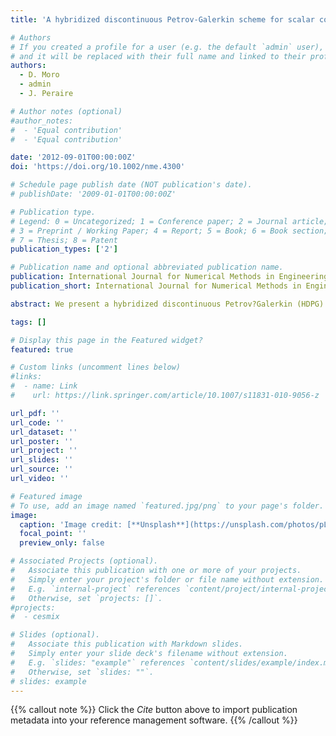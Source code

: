 ```yaml
---
title: 'A hybridized discontinuous Petrov-Galerkin scheme for scalar conservation laws'

# Authors
# If you created a profile for a user (e.g. the default `admin` user), write the username (folder name) here
# and it will be replaced with their full name and linked to their profile.
authors:  
  - D. Moro
  - admin
  - J. Peraire

# Author notes (optional)
#author_notes:
#  - 'Equal contribution'
#  - 'Equal contribution'

date: '2012-09-01T00:00:00Z'
doi: 'https://doi.org/10.1002/nme.4300'

# Schedule page publish date (NOT publication's date).
# publishDate: '2009-01-01T00:00:00Z'

# Publication type.
# Legend: 0 = Uncategorized; 1 = Conference paper; 2 = Journal article;
# 3 = Preprint / Working Paper; 4 = Report; 5 = Book; 6 = Book section;
# 7 = Thesis; 8 = Patent
publication_types: ['2']

# Publication name and optional abbreviated publication name.
publication: International Journal for Numerical Methods in Engineering
publication_short: International Journal for Numerical Methods in Engineering 91(9), 950-970

abstract: We present a hybridized discontinuous Petrov?Galerkin (HDPG) method for the numerical solution of steady and time-dependent scalar conservation laws. The method combines a hybridization technique with a local Petrov?Galerkin approach in which the test functions are computed to maximize the inf-sup condition. Since the Petrov?Galerkin approach does not guarantee a conservative solution, we propose to enforce this explicitly by introducing a constraint into the local Petrov?Galerkin problem. When the resulting nonlinear system is solved using the Newton?Raphson procedure, the solution inside each element can be locally condensed to yield a global linear system involving only the degrees of freedom of the numerical trace. This results in a significant reduction in memory storage and computation time for the solution of the matrix system, albeit at the cost of solving the local Petrov?Galerkin problems. However, these local problems are independent of each other and thus perfectly scalable. We present several numerical examples to assess the performance of the proposed method. The results show that the HDPG method outperforms the hybridizable discontinuous Galerkin method for problems involving discontinuities. Moreover, for the test case proposed by Peterson, the HDPG method provides optimal convergence of order k?+?1.

tags: []

# Display this page in the Featured widget?
featured: true

# Custom links (uncomment lines below)
#links:
#  - name: Link
#    url: https://link.springer.com/article/10.1007/s11831-010-9056-z

url_pdf: ''
url_code: ''
url_dataset: ''
url_poster: ''
url_project: ''
url_slides: ''
url_source: ''
url_video: ''

# Featured image
# To use, add an image named `featured.jpg/png` to your page's folder.
image:
  caption: 'Image credit: [**Unsplash**](https://unsplash.com/photos/pLCdAaMFLTE)'
  focal_point: ''
  preview_only: false

# Associated Projects (optional).
#   Associate this publication with one or more of your projects.
#   Simply enter your project's folder or file name without extension.
#   E.g. `internal-project` references `content/project/internal-project/index.md`.
#   Otherwise, set `projects: []`.
#projects:
#  - cesmix

# Slides (optional).
#   Associate this publication with Markdown slides.
#   Simply enter your slide deck's filename without extension.
#   E.g. `slides: "example"` references `content/slides/example/index.md`.
#   Otherwise, set `slides: ""`.
# slides: example
---
```


{{% callout note %}}
Click the _Cite_ button above to import publication metadata into your reference management software.
{{% /callout %}}
